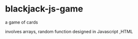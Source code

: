 # blackjack-js-game
a game of cards

involves arrays, random function
designed in Javascript ,HTML

